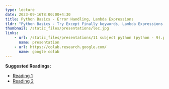 ```yaml
---
type: lecture
date: 2023-09-16T8:00:00+4:30
title: Python Basics - Error Handling, Lambda Expressions
tldr: "Python Basics - Try Except Finally keywords, Lambda Expressions and Syntax"
thumbnail: /static_files/presentations/lec.jpg
links: 
    - url: /static_files/presentations/11 subject python (python - 9).pptx
      name: presentation
    - url: https://colab.research.google.com/
      name: google colab
---
```

**Suggested Readings:**
- [Reading 1](http://example.com)
- [Reading 2](http://example.com)
